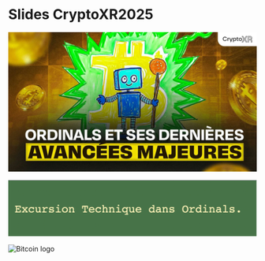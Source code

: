 # Slides CryptoXR2025

[![miniature](./assets/miniature.JPG)](https://www.youtube.com/watch?v=C1TGsNq7cGs&t=2s)

[![Presentation](./assets/frontpage.png)](presentation.pdf)

![Bitcoin logo](https://ordinals.com/content/cfab194b924f7785c6e453728e1c264b89b74843633278cda3ad3f57576c1e93i0)
